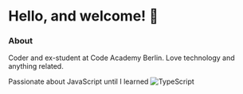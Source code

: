 # Hello, and welcome! 👋

### About

Coder and ex-student at Code Academy Berlin. Love technology and anything related.

Passionate about JavaScript until I learned ![TypeScript](https://www.typescriptlang.org/icons/icon-48x48.png?v=8944a05a8b601855de116c8a56d3b3ae)


